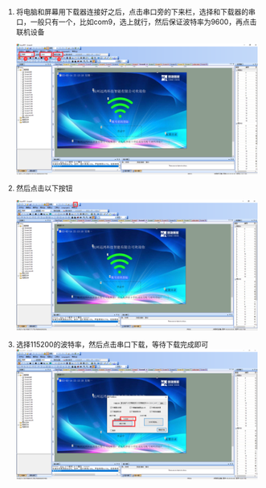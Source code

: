 1. 将电脑和屏幕用下载器连接好之后，点击串口旁的下来栏，选择和下载器的串口，一般只有一个，比如com9，选上就行，然后保证波特率为9600，再点击联机设备

   ![image-20220214230139756](https://raw.githubusercontent.com/mowang111/image-hosting/master/typora_images/image-20220214230139756.png)

2. 然后点击以下按钮

   ![image-20220214225953750](https://raw.githubusercontent.com/mowang111/image-hosting/master/typora_images/image-20220214225953750.png)

3. 选择115200的波特率，然后点击串口下载，等待下载完成即可![image-20220214230429930](https://raw.githubusercontent.com/mowang111/image-hosting/master/typora_images/image-20220214230429930.png)